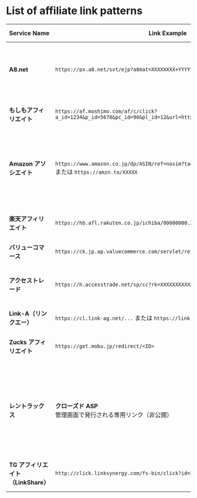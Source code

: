 # List of affiliate link patterns

| Service Name                             | Link Example                                                                                      | Regex                                                                                         | How to get the original link                                                                                                                                                      |
| -------------------------------------- | ------------------------------------------------------------------------------------------------- | ------------------------------------------------------------------------------------------------------ | ----------------------------------------------------------------------------------------------------------------------------------------------------------------------- |
| **A8.net**                             | `https://px.a8.net/svt/ejp?a8mat=XXXXXXXX+YYYYYY+ZZZZ+AAAAAA`                                     | `^https?://(?:[\w-]+\.)?px\.a8\.net/svt/ejp\?a8mat=[A-Za-z0-9+%]+`                                     | JavaScript の `fetch` などでリダイレクトを追跡し、HTTP 302 の `Location` ヘッダから最終 URL を取得 ([ConoHa][1])                                                        |
| **もしもアフィリエイト**               | `https://af.moshimo.com/af/c/click?a_id=1234&p_id=5678&pc_id=90&pl_id=12&url=https%3A%2F%2F…`     | `^https?://af\.moshimo\.com/af/c/click\?.*?url=([^&]+)`                                                | `url` パラメータを `decodeURIComponent` でデコードして取得 ([しらかわるーむ][2])                                                                                        |
| **Amazon アソシエイト**                | `https://www.amazon.co.jp/dp/ASIN/ref=nosim?tag=あなたのID-22` <br>または `https://amzn.to/XXXXX` | `^https?://(?:www\.)?amazon\.co\.jp/.*[?&]tag=[A-Za-z0-9_-]+-22` <br>`^https?://amzn\.to/[A-Za-z0-9]+` | 通常 URL はクエリから `tag=...-22` を除去。`amzn.to` は一度 `fetch` でリダイレクト先を取得し、その後 `tag` を除去 ([アマゾンアソシエイト][3])                           |
| **楽天アフィリエイト**                 | `https://hb.afl.rakuten.co.jp/ichiba/00000000.XXXXXXXX.YYYYYYYY.ZZZZZZZZ/...`                     | `^https?://hb\.afl\.rakuten\.co\.jp/.*`                                                                | `fetch` でリダイレクト先を追跡して取得 ([【楽天アフィリエイト】][4])                                                                                                    |
| **バリューコマース**                   | `https://ck.jp.ap.valuecommerce.com/servlet/referral?sid=1234567&pid=890123`                      | `^https?://ck\.jp\.ap\.valuecommerce\.com/servlet/referral\?.*(?:sid=\d+.*pid=\d+|pid=\d+.*sid=\d+).*`                        | リンクに `vc_url=` があればデコード、なければ `fetch` で 302 リダイレクト追跡 ([どこアフィ検索][5])                                                                     |
| **アクセストレード**                   | `https://h.accesstrade.net/sp/cc?rk=XXXXXXXXXXXXXX`                                               | `^https?://h\.accesstrade\.net/sp/cc\?.*rk=[A-Za-z0-9]+`                                               | `url=` があればデコード、なければ `fetch` で 302 リダイレクト追跡 ([アクセストレード][6])                                                                               |
| **Link-A（リンクエー）**               | `https://cl.link-ag.net/...` または `https://link-a.net/...`                                      | `^https?://(?:(?:cl\.)?link-ag\.net|link-a\.net)/.*`                                                                   | `fetch` で 302 リダイレクトを追跡し、最終 URL を取得 ([どこアフィ検索][7])                                                                                              |
| **Zucks アフィリエイト**               | `https://get.mobu.jp/redirect/<ID>`                                                               | `^https?://get\.mobu\.jp(?:/redirect/).*`                                                              | `fetch` で 302 リダイレクトを追跡し、最終 URL を取得 ([どこアフィ検索][5])                                                                                              |
| **レントラックス**                     | **クローズド ASP**<br>管理画面で発行される専用リンク（非公開）                                    | **非公開**（管理画面で提供のため一般にドメインは開示されていません）                                   | 取得したリンクにアクセスし、HTTP 3xx の `Location` を追跡して最終 URL を取得 ([rentracks.co.jp][8], [株式会社 PLAN-B（プランビー）デジタルマーケティングカンパニー][9]) |
| **TG アフィリエイト<br>（LinkShare）** | `http://click.linksynergy.com/fs-bin/click?id=XXXXX&offerid=YYYYY…`                               | `^https?://click\.linksynergy\.com/.*`                                                                 | `fetch` で 302 リダイレクトを追跡し、最終 URL を取得 ([Linkshare][10])                                                                                                  |

[1]: https://www.conoha.jp/lets-wp/affiliatelink/?utm_source=chatgpt.com "アフィリエイトリンクとは？作り方から貼る場所のコツまで解説"
[2]: https://shirakawaroom.com/2024/09/18/post-tips-5279/?utm_source=chatgpt.com "アフィリエイトリンクから商品ページへの直リンクを作成する方法"
[3]: https://affiliate.amazon.co.jp/help/node/topic/GP38PJ6EUR6PFBEC?utm_source=chatgpt.com "Amazon.co.jpの特定の商品へのシンプルなテキストリンクはどの ..."
[4]: https://affiliate.rakuten.co.jp/info/?utm_source=chatgpt.com "楽天アフィリエイトからのお知らせ"
[5]: https://dokoafi.com/?p=5846&utm_source=chatgpt.com "「https://get.mobu.jp/redirect/」のアフィリエイトはZucksにある ..."
[6]: https://www.accesstrade.ne.jp/faq/after/detail/533?utm_source=chatgpt.com "リファラ取得について｜登録後のよくある質問 - アクセストレード"
[7]: https://dokoafi.com/?p=5662&utm_source=chatgpt.com "「https://cl.link-ag.net/」はLink-A globalのアフィリエイトリンク ..."
[8]: https://www.rentracks.co.jp/?utm_source=chatgpt.com "株式会社レントラックス ｜ クローズド アフィリエイトサービス"
[9]: https://www.plan-b.co.jp/blog/ad/10007/?utm_source=chatgpt.com "【アフィリエイト初心者向け】おすすめASP20種を紹介 - PLAN-B"
[10]: https://linkshare.zendesk.com/hc/ja/articles/360007848734-%E3%83%AA%E3%83%B3%E3%82%AF%E3%82%B3%E3%83%BC%E3%83%89%E3%81%AB%E9%96%A2%E3%81%99%E3%82%8B%E6%B3%A8%E6%84%8F%E4%BA%8B%E9%A0%85%E3%81%AB%E3%81%A4%E3%81%84%E3%81%A6?utm_source=chatgpt.com "リンクコードに関する注意事項について"
